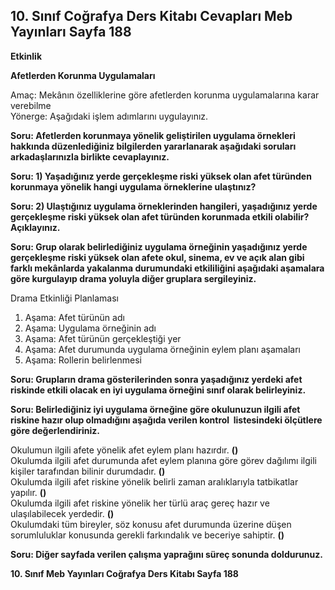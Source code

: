 ## 10. Sınıf Coğrafya Ders Kitabı Cevapları Meb Yayınları Sayfa 188

**Etkinlik**

**Afetlerden Korunma Uygulamaları**

Amaç: Mekânın özelliklerine göre afetlerden korunma uygulamalarına karar verebilme  
 Yönerge: Aşağıdaki işlem adımlarını uygulayınız.

**Soru: Afetlerden korunmaya yönelik geliştirilen uygulama örnekleri hakkında düzenlediğiniz bilgilerden yararlanarak aşağıdaki soruları arkadaşlarınızla birlikte cevaplayınız.**

**Soru: 1) Yaşadığınız yerde gerçekleşme riski yüksek olan afet türünden korunmaya yönelik hangi uygulama örneklerine ulaştınız?**

**Soru: 2) Ulaştığınız uygulama örneklerinden hangileri, yaşadığınız yerde gerçekleşme riski yüksek olan afet türünden korunmada etkili olabilir? Açıklayınız.**

**Soru: Grup olarak belirlediğiniz uygulama örneğinin yaşadığınız yerde gerçekleşme riski yüksek olan afete okul, sinema, ev ve açık alan gibi farklı mekânlarda yakalanma durumundaki etkililiğini aşağıdaki aşamalara göre kurgulayıp drama yoluyla diğer gruplara sergileyiniz.**

Drama Etkinliği Planlaması  
 1. Aşama: Afet türünün adı  
 2. Aşama: Uygulama örneğinin adı  
 3. Aşama: Afet türünün gerçekleştiği yer  
 4. Aşama: Afet durumunda uygulama örneğinin eylem planı aşamaları  
 5. Aşama: Rollerin belirlenmesi

**Soru: Grupların drama gösterilerinden sonra yaşadığınız yerdeki afet riskinde etkili olacak en iyi uygulama örneğini sınıf olarak belirleyiniz.**

**Soru: Belirlediğiniz iyi uygulama örneğine göre okulunuzun ilgili afet riskine hazır olup olmadığını aşağıda verilen kontrol  listesindeki ölçütlere göre değerlendiriniz.**

Okulumun ilgili afete yönelik afet eylem planı hazırdır. **()**  
 Okulumda ilgili afet durumunda afet eylem planına göre görev dağılımı ilgili kişiler tarafından bilinir durumdadır. **()**  
 Okulumda ilgili afet riskine yönelik belirli zaman aralıklarıyla tatbikatlar yapılır. **()**  
 Okulumda ilgili afet riskine yönelik her türlü araç gereç hazır ve ulaşılabilecek yerdedir. **()**  
 Okulumdaki tüm bireyler, söz konusu afet durumunda üzerine düşen sorumluluklar konusunda gerekli farkındalık ve beceriye sahiptir. **()**

**Soru: Diğer sayfada verilen çalışma yaprağını süreç sonunda doldurunuz.**

**10. Sınıf Meb Yayınları Coğrafya Ders Kitabı Sayfa 188**